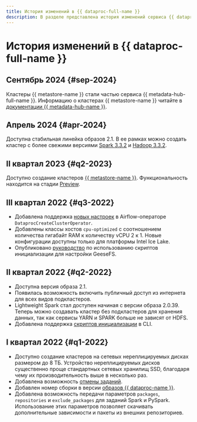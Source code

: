 ```yaml
---
title: История изменений в {{ dataproc-full-name }}
description: В разделе представлена история изменений сервиса {{ dataproc-name }}.
---
```


# История изменений в {{ dataproc-full-name }}

## Сентябрь 2024 {#sep-2024}

Кластеры {{ metastore-name }} стали частью сервиса {{ metadata-hub-full-name }}. Информацию о кластерах {{ metastore-name }} читайте в [документации {{ metadata-hub-name }}](../../metadata-hub/concepts/metastore.md).

## Апрель 2024 {#apr-2024}

Доступна стабильная линейка образов 2.1. В ее рамках можно создать кластер с более свежими версиями [Spark 3.3.2](https://spark.apache.org/releases/spark-release-3-3-2.html) и [Hadoop 3.3.2](https://hadoop.apache.org/docs/r3.3.2/hadoop-project-dist/hadoop-common/release/3.3.2/RELEASENOTES.3.3.2.html).

## II квартал 2023 {#q2-2023}

Доступно создание кластеров [{{ metastore-name }}](../../metadata-hub/concepts/metastore.md). Функциональность находится на стадии [Preview](../../overview/concepts/launch-stages.md).

## III квартал 2022 {#q3-2022}

* Добавлена поддержка [новых настроек](https://github.com/apache/airflow/pull/25158) в Airflow-операторе `DataprocCreateClusterOperator`.
* Добавлены классы хостов `cpu-optimized` с соотношением количества гигабайт RAM к количеству vCPU 2 к 1. Новые конфигурации доступны только для платформы Intel Ice Lake.
* Опубликовано [руководство](../tutorials/geesefs-init-actions.md) по использованию скриптов инициализации для настройки GeeseFS.

## II квартал 2022 {#q2-2022}

* Доступна версия образа 2.1.
* Появилась возможность включить публичный доступ из интернета для всех видов подкластеров.
* Lightweight Spark стал доступен начиная с версии образа 2.0.39. Теперь можно создавать кластер без подкластеров для хранения данных, так как сервисы YARN и SPARK больше не зависят от HDFS.
* Добавлена поддержка [скриптов инициализации](../concepts/init-action.md) в CLI.

## I квартал 2022 {#q1-2022}

* Доступно создание кластеров на сетевых нереплицируемых дисках размером до 8 ТБ. Устройство нереплицируемых дисков существенно проще стандартных сетевых хранилищ SSD, благодаря чему их производительность выше в несколько раз.
* Добавлена возможность [отмены заданий](../operations/jobs-spark#cancel).
* Добавлен номер сборки в версии [образов {{ dataproc-name }}](../concepts/environment.md).
* Добавлена возможность передачи параметров `packages`, `repositories` и `exclude_packages` для заданий Spark и PySpark. Использование этих параметров позволяет скачивать дополнительные зависимости и пакеты из внешних репозиториев.
